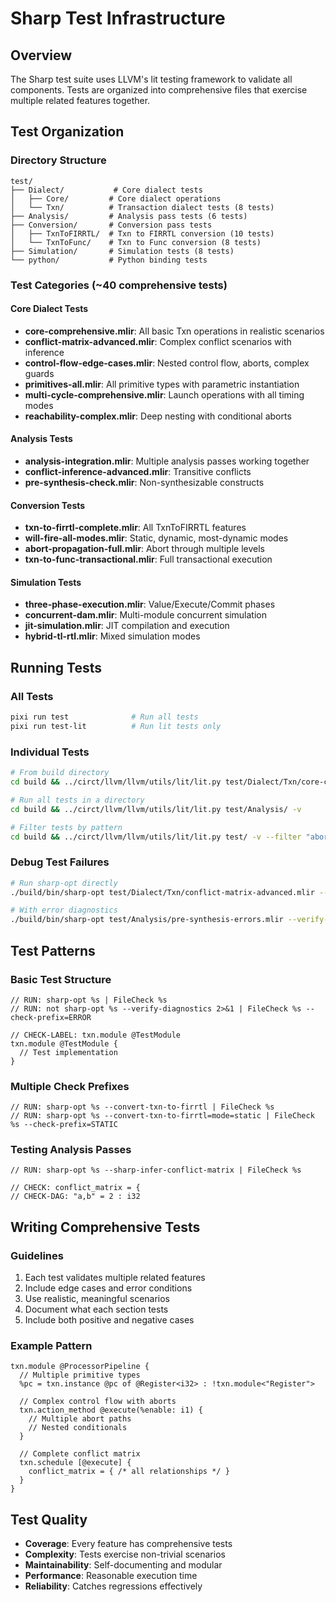 # Sharp Test Infrastructure

## Overview
The Sharp test suite uses LLVM's lit testing framework to validate all components. Tests are organized into comprehensive files that exercise multiple related features together.

## Test Organization

### Directory Structure
```
test/
├── Dialect/           # Core dialect tests
│   ├── Core/         # Core dialect operations
│   └── Txn/          # Transaction dialect tests (8 tests)
├── Analysis/         # Analysis pass tests (6 tests)
├── Conversion/       # Conversion pass tests
│   ├── TxnToFIRRTL/  # Txn to FIRRTL conversion (10 tests)
│   └── TxnToFunc/    # Txn to Func conversion (8 tests)
├── Simulation/       # Simulation tests (8 tests)
└── python/           # Python binding tests
```

### Test Categories (~40 comprehensive tests)

#### Core Dialect Tests
- **core-comprehensive.mlir**: All basic Txn operations in realistic scenarios
- **conflict-matrix-advanced.mlir**: Complex conflict scenarios with inference
- **control-flow-edge-cases.mlir**: Nested control flow, aborts, complex guards
- **primitives-all.mlir**: All primitive types with parametric instantiation
- **multi-cycle-comprehensive.mlir**: Launch operations with all timing modes
- **reachability-complex.mlir**: Deep nesting with conditional aborts

#### Analysis Tests
- **analysis-integration.mlir**: Multiple analysis passes working together
- **conflict-inference-advanced.mlir**: Transitive conflicts
- **pre-synthesis-check.mlir**: Non-synthesizable constructs

#### Conversion Tests
- **txn-to-firrtl-complete.mlir**: All TxnToFIRRTL features
- **will-fire-all-modes.mlir**: Static, dynamic, most-dynamic modes
- **abort-propagation-full.mlir**: Abort through multiple levels
- **txn-to-func-transactional.mlir**: Full transactional execution

#### Simulation Tests
- **three-phase-execution.mlir**: Value/Execute/Commit phases
- **concurrent-dam.mlir**: Multi-module concurrent simulation
- **jit-simulation.mlir**: JIT compilation and execution
- **hybrid-tl-rtl.mlir**: Mixed simulation modes

## Running Tests

### All Tests
```bash
pixi run test              # Run all tests
pixi run test-lit          # Run lit tests only
```

### Individual Tests
```bash
# From build directory
cd build && ../circt/llvm/llvm/utils/lit/lit.py test/Dialect/Txn/core-comprehensive.mlir -v

# Run all tests in a directory
cd build && ../circt/llvm/llvm/utils/lit/lit.py test/Analysis/ -v

# Filter tests by pattern
cd build && ../circt/llvm/llvm/utils/lit/lit.py test/ -v --filter "abort"
```

### Debug Test Failures
```bash
# Run sharp-opt directly
./build/bin/sharp-opt test/Dialect/Txn/conflict-matrix-advanced.mlir --sharp-infer-conflict-matrix

# With error diagnostics
./build/bin/sharp-opt test/Analysis/pre-synthesis-errors.mlir --verify-diagnostics
```

## Test Patterns

### Basic Test Structure
```mlir
// RUN: sharp-opt %s | FileCheck %s
// RUN: not sharp-opt %s --verify-diagnostics 2>&1 | FileCheck %s --check-prefix=ERROR

// CHECK-LABEL: txn.module @TestModule
txn.module @TestModule {
  // Test implementation
}
```

### Multiple Check Prefixes
```mlir
// RUN: sharp-opt %s --convert-txn-to-firrtl | FileCheck %s
// RUN: sharp-opt %s --convert-txn-to-firrtl=mode=static | FileCheck %s --check-prefix=STATIC
```

### Testing Analysis Passes
```mlir
// RUN: sharp-opt %s --sharp-infer-conflict-matrix | FileCheck %s

// CHECK: conflict_matrix = {
// CHECK-DAG: "a,b" = 2 : i32
```

## Writing Comprehensive Tests

### Guidelines
1. Each test validates multiple related features
2. Include edge cases and error conditions
3. Use realistic, meaningful scenarios
4. Document what each section tests
5. Include both positive and negative cases

### Example Pattern
```mlir
txn.module @ProcessorPipeline {
  // Multiple primitive types
  %pc = txn.instance @pc of @Register<i32> : !txn.module<"Register">
  
  // Complex control flow with aborts
  txn.action_method @execute(%enable: i1) {
    // Multiple abort paths
    // Nested conditionals
  }
  
  // Complete conflict matrix
  txn.schedule [@execute] {
    conflict_matrix = { /* all relationships */ }
  }
}
```

## Test Quality
- **Coverage**: Every feature has comprehensive tests
- **Complexity**: Tests exercise non-trivial scenarios
- **Maintainability**: Self-documenting and modular
- **Performance**: Reasonable execution time
- **Reliability**: Catches regressions effectively